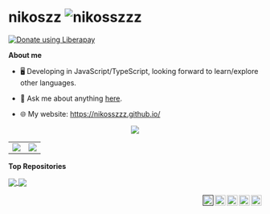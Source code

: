# nikoszz <img src="https://komarev.com/ghpvc/?username=nikosszzz&style=flat-square" alt="nikosszzz" /><br>
<a href="https://liberapay.com/nikoszz/donate"><img alt="Donate using Liberapay" src="https://liberapay.com/assets/widgets/donate.svg"></a>

**About me**

- 🖥️ Developing in JavaScript/TypeScript, looking forward to learn/explore other languages.

- 💬 Ask me about anything [here](https://github.com/nikosszzz/nikosszzz/issues).

- 🌐 My website: https://nikosszzz.github.io/

<p align="center">
  <a href="https://skillicons.dev">
    <img src="https://skillicons.dev/icons?i=react,electron,nextjs,nodejs,ts,js,kotlin,html,css,linux,github,vscode,git,discord" />
  </a>
</p>

<table>
  <tr>
    <td align="center" style="padding=0;width=50%;">
      <img src="https://github-readme-stats.vercel.app/api?username=nikosszzz&show_icons=true&hide_border=true&hide_title=true&count_private=true&theme=dracula" />
    </td>
    <td align="center" style="padding=0;width=50%;">
      <img src="https://github-readme-stats.vercel.app/api/top-langs/?username=nikosszzz&show_icons=true&layout=compact&hide_border=true&hide_title=true&count_private=true&theme=dracula" />
    </td>
  </tr>
</table>

**Top Repositories**

<a href="https://github.com/nikosszzz/musicbot">
  <img align="center" src="https://github-readme-stats.vercel.app/api/pin/?username=nikosszzz&repo=musicbot&theme=dracula&hide_border=true" />
</a>
<a href="https://github.com/nikosszzz/windows-app">
  <img align="center" src="https://github-readme-stats.vercel.app/api/pin/?username=nikosszzz&repo=windows-app&theme=dracula&hide_border=true" />
</a>

<br />
<br />

<a href="https://twitter.com/nikosszzzz">
  <img align="right" alt="Twitter" width="21px" src="https://skillicons.dev/icons?i=twitter" />
</a>
<a href="https://discord.gg/QFvCUDydvV">
  <img align="right" alt="Infinium - My Discord Bot" width="21px" src="https://cdn.discordapp.com/avatars/812605665143029770/a94a217cc669d51d4eb6781ad46f50ea.webp?size=80" />
</a>
<a href="https://discord.com/users/327065865201909762">
  <img align="right" alt="Discord" width="21px" src="https://skillicons.dev/icons?i=discord" />
</a>
<a href="https://ko-fi.com/nikoszz">
  <img align="right" alt="Ko-fi" width="21px" src="https://uploads-ssl.webflow.com/5c14e387dab576fe667689cf/61e1116779fc0a9bd5bdbcc7_Frame%206.png">
</a>
<a href="">
  <img align="right" alt="Donate on PayPal" width="21px" src="https://upload.wikimedia.org/wikipedia/commons/thumb/b/b7/PayPal_Logo_Icon_2014.svg/1664px-PayPal_Logo_Icon_2014.svg.png">
</a>
